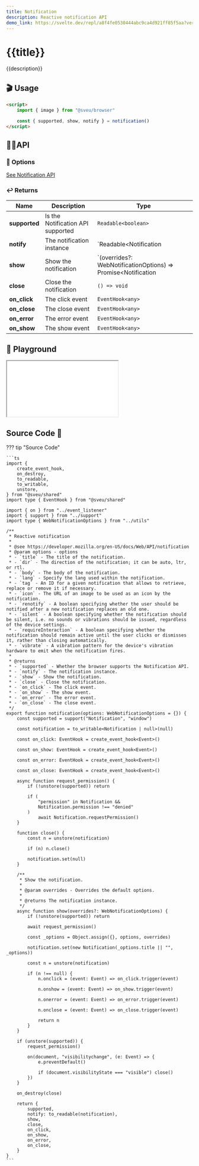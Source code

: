 ```yaml
---
title: Notification
description: Reactive notification API
demo_link: https://svelte.dev/repl/a8f4fe0530444abc9ca4d921ff85f5aa?version=3.55.1
---
```


# {{title}}

{{description}}

## 🎬 Usage

```html
<script>
    import { image } from "@sveu/browser"

    const { supported, show, notify } = notification()
</script>
```

## 👩‍💻API

### 🙈 Options

[See Notification API](https://developer.mozilla.org/en-US/docs/Web/API/notification)


### ↩️ Returns

| Name          | Description                                | Type                         |
| -----------   | -------------------------------------------| -----------------------------|
| **supported** | Is the Notification API supported          | `Readable<boolean>`          |
| **notify**    | The notification instance                  | `Readable<Notification | null>` |
| **show**      | Show the notification                      | `(overrides?: WebNotificationOptions) => Promise<Notification | undefined>` |
| **close**     | Close the notification                     | `() => void`                 |
| **on_click**  | The click event                            | `EventHook<any>`             |
| **on_close**  | The close event                            | `EventHook<any>`             |
| **on_error**  | The error event                            | `EventHook<any>`             |
| **on_show**   | The show event                             | `EventHook<any>`             |

## 🧪 Playground

<iframe  class="h-120 w-full" src="{{demo_link}}"></iframe>

## Source Code 👀

??? tip "Source Code"

    ```ts
    import {
        create_event_hook,
        on_destroy,
        to_readable,
        to_writable,
        unstore,
    } from "@sveu/shared"
    import type { EventHook } from "@sveu/shared"

    import { on } from "../event_listener"
    import { support } from "../support"
    import type { WebNotificationOptions } from "../utils"

    /**
     * Reactive notification
     *
     * @see https://developer.mozilla.org/en-US/docs/Web/API/notification
     * @param options - options
     * - `title` - The title of the notification.
     * - `dir` - The direction of the notification; it can be auto, ltr, or rtl.
     * - `body` - The body of the notification.
     * - `lang` - Specify the lang used within the notification.
     * - `tag` - An ID for a given notification that allows to retrieve, replace or remove it if necessary.
     * - `icon` - The URL of an image to be used as an icon by the notification.
     * - `renotify` - A boolean specifying whether the user should be notified after a new notification replaces an old one.
     * - `silent` - A boolean specifying whether the notification should be silent, i.e. no sounds or vibrations should be issued, regardless of the device settings.
     * - `requireInteraction` - A boolean specifying whether the notification should remain active until the user clicks or dismisses it, rather than closing automatically.
     * - `vibrate` - A vibration pattern for the device's vibration hardware to emit when the notification fires.
     *
     * @returns
     * - `supported` - Whether the browser supports the Notification API.
     * - `notify` - The notification instance.
     * - `show` - Show the notification.
     * - `close` - Close the notification.
     * - `on_click` - The click event.
     * - `on_show` - The show event.
     * - `on_error` - The error event.
     * - `on_close` - The close event.
     */
    export function notification(options: WebNotificationOptions = {}) {
        const supported = support("Notification", "window")

        const notification = to_writable<Notification | null>(null)

        const on_click: EventHook = create_event_hook<Event>()

        const on_show: EventHook = create_event_hook<Event>()

        const on_error: EventHook = create_event_hook<Event>()

        const on_close: EventHook = create_event_hook<Event>()

        async function request_permission() {
            if (!unstore(supported)) return

            if (
                "permission" in Notification &&
                Notification.permission !== "denied"
            )
                await Notification.requestPermission()
        }

        function close() {
            const n = unstore(notification)

            if (n) n.close()

            notification.set(null)
        }

        /**
         * Show the notification.
         *
         * @param overrides - Overrides the default options.
         *
         * @returns The notification instance.
         */
        async function show(overrides?: WebNotificationOptions) {
            if (!unstore(supported)) return

            await request_permission()

            const _options = Object.assign({}, options, overrides)

            notification.set(new Notification(_options.title || "", _options))

            const n = unstore(notification)

            if (n !== null) {
                n.onclick = (event: Event) => on_click.trigger(event)

                n.onshow = (event: Event) => on_show.trigger(event)

                n.onerror = (event: Event) => on_error.trigger(event)

                n.onclose = (event: Event) => on_close.trigger(event)

                return n
            }
        }

        if (unstore(supported)) {
            request_permission()

            on(document, "visibilitychange", (e: Event) => {
                e.preventDefault()

                if (document.visibilityState === "visible") close()
            })
        }

        on_destroy(close)

        return {
            supported,
            notify: to_readable(notification),
            show,
            close,
            on_click,
            on_show,
            on_error,
            on_close,
        }
    }
    ```
